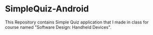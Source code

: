SimpleQuiz-Android
====================
This Repository contains Simple Quiz application that I made in class for course named "Software Design: Handheld Devices".
